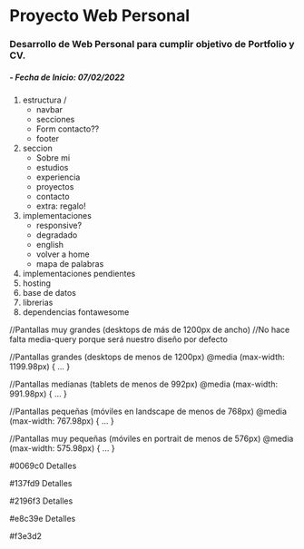 # Proyecto Web Personal

### Desarrollo de Web Personal para cumplir objetivo de Portfolio y CV.

##### - Fecha de Inicio: 07/02/2022

1. estructura / 
    - navbar
    - secciones
    - Form contacto??
    - footer
2. seccion
    - Sobre mi
    - estudios
    - experiencia
    - proyectos
    - contacto
    - extra: regalo!
2. implementaciones
    - responsive?  
    - degradado
    - english
    - volver a home
    - mapa de palabras
3. implementaciones pendientes
4. hosting
5. base de datos
6. librerias
7. dependencias
fontawesome


//Pantallas muy grandes  (desktops de más de 1200px de ancho)
//No hace falta media-query porque será nuestro diseño por defecto

//Pantallas grandes (desktops de menos de 1200px)
@media (max-width: 1199.98px) { ... }

//Pantallas medianas (tablets de menos de 992px)
@media (max-width: 991.98px) { ... }

//Pantallas pequeñas (móviles en landscape de menos de 768px)
@media (max-width: 767.98px) { ... }

//Pantallas muy pequeñas (móviles en portrait de menos de 576px)
@media (max-width: 575.98px) { ... }



#0069c0
Detalles

#137fd9
Detalles

#2196f3
Detalles

#e8c39e
Detalles

#f3e3d2
